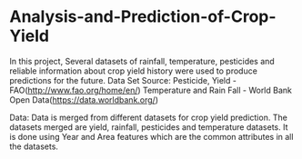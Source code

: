 # Analysis-and-Prediction-of-Crop-Yield

In this project, Several datasets of rainfall, temperature, pesticides and reliable information about crop yield history were used to produce predictions for the future.
Data Set Source: 
Pesticide, Yield - FAO(http://www.fao.org/home/en/)
Temperature and Rain Fall - World Bank Open Data(https://data.worldbank.org/)

Data: Data is merged from different datasets for crop yield prediction. The datasets merged are yield, rainfall, pesticides and temperature datasets. It is done using Year and Area features which are the common attributes in all the datasets.
